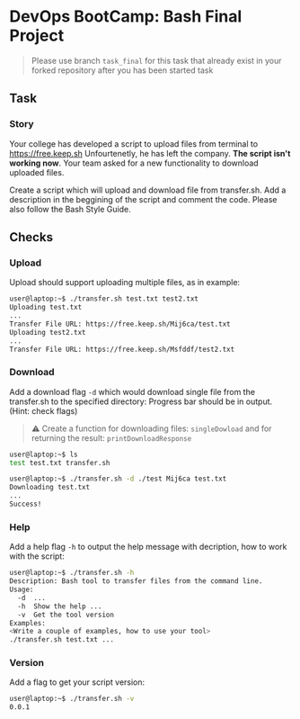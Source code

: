 # DevOps BootCamp: Bash Final Project

>Please use branch ```task_final``` for this task that already exist in your forked repository after you has been started task

## Task

### Story
Your college has developed a script to upload files from terminal to https://free.keep.sh Unfourtenetly, he has left the company. **The script isn't working now**. Your team asked for a new functionality to download uploaded files.

Create a script which will upload and download file from transfer.sh. Add a description in the beggining of the script and comment the code. Please also follow the Bash Style Guide.

## Checks

### Upload

Upload should support uploading multiple files, as in example:

```bash
user@laptop:~$ ./transfer.sh test.txt test2.txt
Uploading test.txt
...
Transfer File URL: https://free.keep.sh/Mij6ca/test.txt
Uploading test2.txt
...
Transfer File URL: https://free.keep.sh/Msfddf/test2.txt
```

### Download

Add a download flag `-d` which would download single file from the transfer.sh to the specified directory:
Progress bar should be in output. (Hint: check flags)

> :warning: Create a function for downloading files: `singleDowload` and for returning the result: `printDownloadResponse`

```bash
user@laptop:~$ ls 
test test.txt transfer.sh

user@laptop:~$ ./transfer.sh -d ./test Mij6ca test.txt
Downloading test.txt
...
Success!
```

### Help

Add a help flag `-h` to output the help message with decription, how to work with the script:

```bash
user@laptop:~$ ./transfer.sh -h
Description: Bash tool to transfer files from the command line.
Usage:
  -d  ...
  -h  Show the help ... 
  -v  Get the tool version
Examples:
<Write a couple of examples, how to use your tool>
./transfer.sh test.txt ...
```

### Version

Add a flag to get your script version:

```bash
user@laptop:~$ ./transfer.sh -v
0.0.1
```
